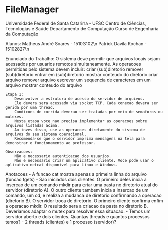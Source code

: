 # FileManager

Universidade Federal de Santa Catarina - UFSC
Centro de Ciências, Tecnologias e Saúde
Departamento de Computação
Curso de Engenharia da Computação

Alunos: Matheus André Soares - 15103102\n
        Patrick Davila Kochan - 15102827\n

Enunciado do Trabalho:
    O sistema deve permitir que arquivos locais sejam acessados por usuarios remotos simultaneamente.
    As operacoes permitidas pelo sistema devem incluir:
    criar (sub)diretorio
    remover (sub)diretorio
    entrar em (sub)diretorio
    mostrar conteudo do diretorio
    criar arquivo
    remover arquivo
    escrever um sequencia de caracteres em um arquivo
    mostrar conteudo do arquivo

    Etapa 1:
        Desenvolver a estrutura de acesso do servidor de arquivos.
        Ele devera sera acessado via socket TCP. Cada conexao devera ser gerida por uma thread.
        Condicoes de corrida deverao ser tratadas por meio de semaforos ou mutexes.
        Nesta etapa voce nao precisa implementar as operacoes sobre arquivos listadas acima.
        Ao inves disso, use as operacoes diretamente do sistema de arquivos do seu sistema operacional.
        Recomenda-se que o servidor imprima mensagens na tela para demonstrar o funcionamento ao professor.

    Observacoes:
        Não e necessario autenticacao dos usuarios.
        Não e necessario criar um aplicativo cliente. Voce pode usar o aplicativo netcat disponivel para Linux e Windows.
     
Anotacoes
    - A funcao cat mostra apenas a primeira linha do arquivo (funcao fgets)
    - Sao iniciados dois clientes. O primeiro deles inicia a insercao de um comando mkdir para criar uma pasta
no diretorio atual do servidor (diretorio A). O outro cliente tambem inicia a insercao de um comando, um cd,
e realiza a mudanca de diretorio confirmando a operacao (diretorio B). O servidor troca de diretorio. O primeiro 
cliente confirma enfim a operacao mkdir. O resultado sera a criacao da pasta no diretorio B. Deveriamos adaptar o 
mutex para resolver essa situacao.
    - Temos um servidor aberto e dois clientes. Quantas threads e quantos processos temos?
        - 2 threads (clientes) e 1 processo (servidor)?
